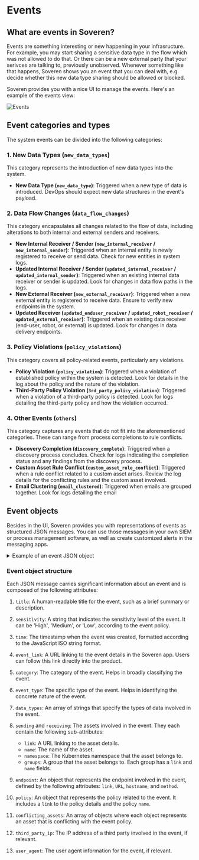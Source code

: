 # Events

## What are events in Soveren?

Events are something interesting or new happening in your infrasructure. For example, you may start sharing a sensitive data type in the flow which was not allowed to do that. Or there can be a new external party that your serivces are talking to, previously unobserved. Whenever something like that happens, Soveren shows you an event that you can deal with, e.g. decide whether this new data type sharing should be allowed or blocked.

Soveren provides you with a nice UI to manage the events. Here's an example of the events view:

![Events](../../img/user-guide/events-01.png "Events")

 
## Event categories and types

The system events can be divided into the following categories:

### 1. New Data Types (`new_data_types`)

This category represents the introduction of new data types into the system.

- **New Data Type (`new_data_type`)**: Triggered when a new type of data is introduced. DevOps should expect new data structures in the event's payload.

### 2. Data Flow Changes (`data_flow_changes`)

This category encapsulates all changes related to the flow of data, including alterations to both internal and external senders and receivers.

- **New Internal Receiver / Sender (`new_internal_receiver` / `new_internal_sender`)**: Triggered when an internal entity is newly registered to receive or send data. Check for new entities in system logs.
- **Updated Internal Receiver / Sender (`updated_internal_receiver` / `updated_internal_sender`)**: Triggered when an existing internal data receiver or sender is updated. Look for changes in data flow paths in the logs.
- **New External Receiver (`new_external_receiver`)**: Triggered when a new external entity is registered to receive data. Ensure to verify new endpoints in the system.
- **Updated Receiver (`updated_enduser_receiver` / `updated_robot_receiver` / `updated_external_receiver`)**: Triggered when an existing data receiver (end-user, robot, or external) is updated. Look for changes in data delivery endpoints.

### 3. Policy Violations (`policy_violations`)

This category covers all policy-related events, particularly any violations.

- **Policy Violation (`policy_violation`)**: Triggered when a violation of established policy within the system is detected. Look for details in the log about the policy and the nature of the violation.
- **Third-Party Policy Violation (`3rd_party_policy_violation`)**: Triggered when a violation of a third-party policy is detected. Look for logs detailing the third-party policy and how the violation occurred.

### 4. Other Events (`others`)

This category captures any events that do not fit into the aforementioned categories. These can range from process completions to rule conflicts.

- **Discovery Completion (`discovery_complete`)**: Triggered when a discovery process concludes. Check for logs indicating the completion status and any findings from the discovery process.
- **Custom Asset Rule Conflict (`custom_asset_rule_conflict`)**: Triggered when a rule conflict related to a custom asset arises. Review the log details for the conflicting rules and the custom asset involved.
- **Email Clustering (`email_clustered`)**: Triggered when emails are grouped together. Look for logs detailing the email 

## Event objects

Besides in the UI, Soveren provides you with representations of events as structured JSON messages. You can use those messages in your own SIEM or process management software, as well as create customized alerts in the messaging apps.

<details>
  <summary>Example of an event JSON object</summary>

```{.json .copy .annotate linenums="1"} 
{
  "title": "Internal asset Asset 3 is sharing Person with third parties",
  "sensitivity": "Medium",
  "time": "2013-10-21T13:28:06.419Z",
  "event_link": "https://app.soveren.io/events?id=123",
  "category": "New data type",
  "event_type": "policy_violation",
  "data_types": [
    "Person",
    "Email"
  ],

  "sending": {
    "link": "https://app.soveren.io/data-inventory/internal-assets/1",
    "name": "service 1",
    "namespace": "namespace 1",
    "groups": [
      {
        "link": "https://app.soveren.io/asset-groups/1/info",
        "name": "group 1"
      },
      {
        "link": "https://app.soveren.io/asset-groups/2/info",
        "name": "group 2"
      }
    ]
  },
  "receiving": {
    "link": "https://app.soveren.io/data-inventory/internal-assets/2",
    "name": "service 2",
    "namespace": "namespace 2",
    "groups": []
  },
  "endpoint": {
    "link": "https://app.soveren.io/data-inventory/sample?id=432&direction=response",
    "url": "api/v1/path-1",
    "hostname": "soveren.io",
    "method": "POST"
  },

  "policy": {
    "link": "https://app.soveren.io/policies/234",
    "name": "Policy 234"
  },

  "conflicting_assets":[
    {
      "name":"Asset 1",
      "link": "https://app.soveren.io/data-inventory/external-assets/1"
    },
    {
      "name":"Asset 2",
      "link": "https://app.soveren.io/data-inventory/external-assets/2"
    }
  ],
  "third_party_ip": "123.1.1.1",
  "user_agent": "some user agent"
}
```
</details>


### Event object structure

Each JSON message carries significant information about an event and is composed of the following attributes:

1. `title`: A human-readable title for the event, such as a brief summary or description.

2. `sensitivity`: A string that indicates the sensitivity level of the event. It can be 'High', 'Medium', or 'Low', according to the event policy.

3. `time`: The timestamp when the event was created, formatted according to the JavaScript ISO string format.

4. `event_link`: A URL linking to the event details in the Soveren app. Users can follow this link directly into the product.

5. `category`: The category of the event. Helps in broadly classifying the event.

6. `event_type`: The specific type of the event. Helps in identifying the concrete nature of the event.

7. `data_types`: An array of strings that specify the types of data involved in the event.

8. `sending` and `receiving`: The assets involved in the event. They each contain the following sub-attributes:
   - `link`: A URL linking to the asset details.
   - `name`: The name of the asset.
   - `namespace`: The Kubernetes namespace that the asset belongs to.
   - `groups`: A group that the asset belongs to. Each group has a `link` and `name` fields.

9. `endpoint`: An object that represents the endpoint involved in the event, defined by the following attributes: `link`, `URL`, `hostname`, and `method`.

10. `policy`: An object that represents the policy related to the event. It includes a `link` to the policy details and the policy `name`.

11. `conflicting_assets`: An array of objects where each object represents an asset that is conflicting with the event policy.

12. `third_party_ip`: The IP address of a third party involved in the event, if relevant.

13. `user_agent`: The user agent information for the event, if relevant.

